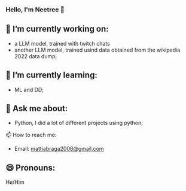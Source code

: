 ### Hello, I'm Neetree 👋

## 🔭 I’m currently working on:

- a LLM model, trained with twitch chats
- another LLM model, trained usind data obtained from the wikipedia 2022 data dump;

## 🌱 I’m currently learning:

- ML and DD;

## 💬 Ask me about:

- Python, I did a lot of different projects using python;

📫 How to reach me:

- Email: mattiabraga2006@gmail.com

## 😄 Pronouns:
He/Him

<!--
**Neetre/Neetre** is a ✨ _special_ ✨ repository because its `README.md` (this file) appears on your GitHub profile.

Here are some ideas to get you started:

- 🔭 I’m currently working on ...
- 🌱 I’m currently learning ...
- 👯 I’m looking to collaborate on ...
- 🤔 I’m looking for help with ...
- 💬 Ask me about ...
- 📫 How to reach me: ...
- 😄 Pronouns: ...
- ⚡ Fun fact: ...
-->


